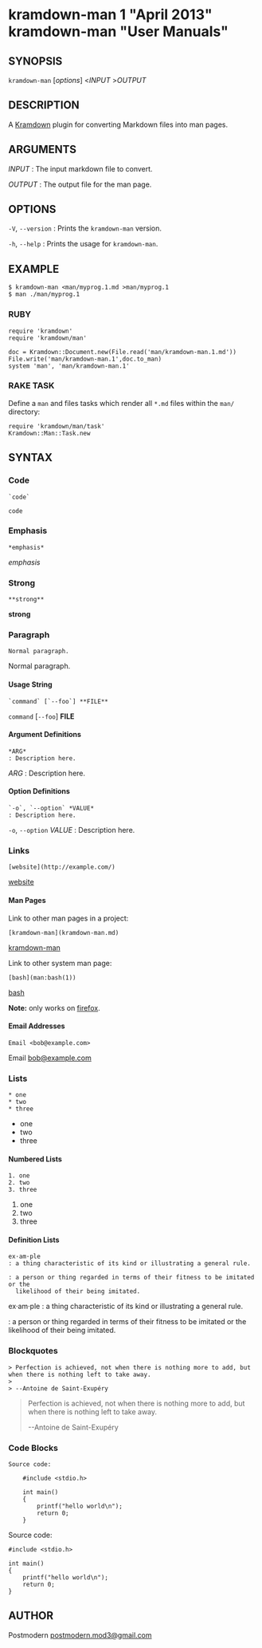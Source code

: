 # kramdown-man 1 "April 2013" kramdown-man "User Manuals"

## SYNOPSIS

`kramdown-man` [*options*] \<*INPUT* \>*OUTPUT*

## DESCRIPTION

A [Kramdown][kramdown] plugin for converting Markdown files into man pages.

## ARGUMENTS

*INPUT*
: The input markdown file to convert.

*OUTPUT*
: The output file for the man page.

## OPTIONS

`-V`, `--version`
: Prints the `kramdown-man` version.

`-h`, `--help`
: Prints the usage for `kramdown-man`.

## EXAMPLE

    $ kramdown-man <man/myprog.1.md >man/myprog.1
    $ man ./man/myprog.1

### RUBY

    require 'kramdown'
    require 'kramdown/man'

    doc = Kramdown::Document.new(File.read('man/kramdown-man.1.md'))
    File.write('man/kramdown-man.1',doc.to_man)
    system 'man', 'man/kramdown-man.1'

### RAKE TASK

Define a `man` and files tasks which render all `*.md` files within the
`man/` directory:

    require 'kramdown/man/task'
    Kramdown::Man::Task.new

## SYNTAX

### Code

    `code`

`code`

### Emphasis

    *emphasis*

*emphasis*

### Strong

    **strong**

**strong**

### Paragraph

    Normal paragraph.

Normal paragraph.

#### Usage String

    `command` [`--foo`] **FILE**

`command` [`--foo`] **FILE**

#### Argument Definitions

    *ARG*
    : Description here.

*ARG*
: Description here.

#### Option Definitions

    `-o`, `--option` *VALUE*
    : Description here.

`-o`, `--option` *VALUE*
: Description here.

### Links

    [website](http://example.com/)

[website](http://example.com/)

#### Man Pages

Link to other man pages in a project:

    [kramdown-man](kramdown-man.md)

[kramdown-man](kramdown-man.md)

Link to other system man page:

    [bash](man:bash(1))

[bash](man:bash(1))

**Note:** only works on [firefox].

[firefox]: https://www.mozilla.org/en-US/firefox/new/

#### Email Addresses

    Email <bob@example.com>

Email <bob@example.com>

### Lists

    * one
    * two
    * three

* one
* two
* three

#### Numbered Lists

    1. one
    2. two
    3. three

1. one
2. two
3. three

#### Definition Lists

    ex·am·ple
    : a thing characteristic of its kind or illustrating a general rule.

    : a person or thing regarded in terms of their fitness to be imitated or the
      likelihood of their being imitated.

ex·am·ple
: a thing characteristic of its kind or illustrating a general rule.

: a person or thing regarded in terms of their fitness to be imitated or the
  likelihood of their being imitated.

### Blockquotes

    > Perfection is achieved, not when there is nothing more to add, but when there is nothing left to take away.
    >
    > --Antoine de Saint-Exupéry

> Perfection is achieved, not when there is nothing more to add, but when there is nothing left to take away.
>
> --Antoine de Saint-Exupéry

### Code Blocks

    Source code:

        #include <stdio.h>

        int main()
        {
            printf("hello world\n");
            return 0;
        }

Source code:

    #include <stdio.h>

    int main()
    {
	    printf("hello world\n");
	    return 0;
    }

## AUTHOR

Postmodern <postmodern.mod3@gmail.com>

[kramdown]: http://kramdown.gettalong.org/
